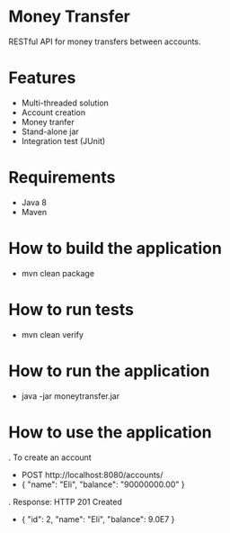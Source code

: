 # Money Transfer

RESTful API for money transfers between accounts.


# Features
- Multi-threaded solution
- Account creation
- Money tranfer
- Stand-alone jar
- Integration test (JUnit)


# Requirements
- Java 8
- Maven


# How to build the application
- mvn clean package

# How to run tests
- mvn clean verify

# How to run the application
- java -jar moneytransfer.jar

# How to use the application
. To create an account
- POST http://localhost:8080/accounts/
- {
	"name": "Eli",
	"balance": "90000000.00"
}
 
 . Response:
 HTTP 201 Created
 - {
    "id": 2,
    "name": "Eli",
    "balance": 9.0E7
}


